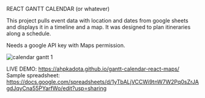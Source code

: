 REACT GANTT CALENDAR (or whatever)

This project pulls event data with location and dates from google sheets and displays it in a timeline and a map.
It was designed to plan itineraries along a schedule. 

Needs a google API key with Maps permission.

![calendar gantt 1](https://github.com/user-attachments/assets/62ec9e48-2fb5-4d97-8754-e3ecdc426c2c)


LIVE DEMO: https://ahpkadota.github.io/gantt-calendar-react-maps/
Sample spreadsheet: https://docs.google.com/spreadsheets/d/1yTbALjVCCWi9tnW7W2Pq0sZrJAgdJqyCna55PYarfWo/edit?usp=sharing
